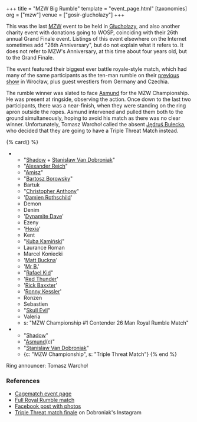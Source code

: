 +++
title = "MZW Big Rumble"
template = "event_page.html"
[taxonomies]
org = ["mzw"]
venue = ["gosir-glucholazy"]
+++

This was the last [MZW](@/o/mzw.md) event to be held in [Głuchołazy](@/v/gosir-glucholazy.md), and also another charity event with donations going to WOŚP, coinciding with their 26th annual Grand Finale event. Listings of this event elsewhere on the Internet sometimes add "26th Anniversary", but do not explain what it refers to. It does not refer to MZW's Anniversary, at this time about four years old, but to the Grand Finale.

The event featured their biggest ever battle royale-style match, which had many of the same participants as the ten-man rumble on their [previous show](@/e/mzw/2017-12-02-mzw-freak-show.md) in Wrocław, plus guest wrestlers from Germany and Czechia.

The rumble winner was slated to face [Asmund](@/w/asmund.md) for the MZW Championship. He was present at ringside, observing the action. Once down to the last two participants, there was a near-finish, when they were standing on the ring apron outside the ropes. Asmund intervened and pulled them both to the ground simultaneously, hoping to avoid his match as there was no clear winner. Unfortunately, Tomasz Warchoł called the absent [Jędruś Bułecka](@/w/jedrus-bulecka.md), who decided that they are going to have a Triple Threat Match instead.

{% card() %}
- - "[Shadow](@/w/shadow.md) + [Stanislaw Van Dobroniak](@/w/stanislaw-van-dobroniak.md)"
  - "[Alexander Reich](@/w/alex-ace.md)"
  - "[Amisz](@/w/axel-fox.md)"
  - "[Bartosz Borowsky](@/w/boro.md)"
  - Bartuk
  - "[Christopher Anthony](@/w/christopher-anthony.md)"
  - '[Damien Rothschild](@/w/damien-rothschild.md)'
  - Demon
  - Denim
  - '[Dynamite Dave](@/w/dynamite-dave.md)'
  - Ezeny
  - '[Hexia](@/w/hexia.md)'
  - Kent
  - "[Kuba Kamiński](@/w/jacob-crane.md)"
  - Laurance Roman
  - Marcel Koniecki
  - '[Matt Buckna](@/w/matt-buckna.md)'
  - '[Mr B.](@/w/mr-b.md)'
  - "[Rafael Kid](@/w/rafael-kid.md)"
  - '[Red Thunder](@/w/red-thunder.md)'
  - '[Rick Baxxter](@/w/rick-baxxter.md)'
  - '[Ronny Kessler](@/w/ronny-kessler.md)'
  - Ronzen
  - Sebastien
  - "[Skull Evil](@/w/skull-evil.md)"
  - Valeria
  - s: "MZW Championship #1 Contender 26 Man Royal Rumble Match"
- - "[Shadow](@/w/shadow.md)"
  - "[Asmund](@/w/asmund.md)(c)"
  - "[Stanislaw Van Dobroniak](@/w/stanislaw-van-dobroniak.md)"
  - {c: "MZW Championship", s: "Triple Threat Match"}
{% end %}

Ring announcer: Tomasz Warchoł

### References

* [Cagematch event page](https://www.cagematch.net/?id=1&nr=192262)
* [Full Royal Rumble match](https://www.youtube.com/watch?v=KLp-Ub3MGDo)
* [Facebook post with photos](https://www.facebook.com/ManiacZoneWrestling/posts/1204544136356477/)
* [Triple Threat match finale](https://www.instagram.com/stanimania/p/Bd-AHC1B1Ia/) on Dobroniak's Instagram
